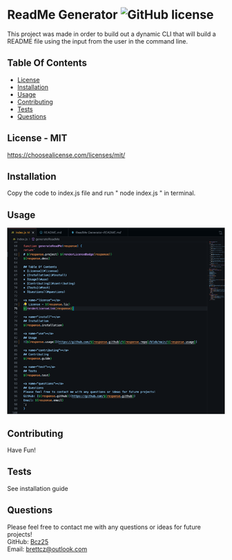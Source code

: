 
# ReadMe Generator ![GitHub license](https://img.shields.io/github/license/Naereen/StrapDown.js.svg)
This project was made in order to build out a dynamic CLI that will build a README file using the input from the user in the command line.

## Table Of Contents
* [License](#license)   
* [Installation](#install)
* [Usage](#use)
* [Contributing](#contributing)
* [Tests](#test)
* [Questions](#questions)

<a name="license"></a>
## License - MIT
https://choosealicense.com/licenses/mit/

<a name="install"></a>
## Installation
Copy the code to index.js file and run " node index.js " in terminal.

<a name="use"></a>
## Usage
![appSS.png](https://github.com/Bcz25/readme-gen/blob/main/appSS.png)

<a name="contributing"></a>
## Contributing
Have Fun!

<a name="test"></a>
## Tests
See installation guide

<a name="questions"></a>
## Questions
Please feel free to contact me with any questions or ideas for future projects!<br>
GitHub: [Bcz25](https://github.com/Bcz25)<br>
Email: brettcz@outlook.com
